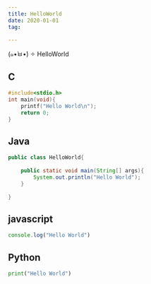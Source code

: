 ```yaml
---
title: HelloWorld
date: 2020-01-01
tag:

---
```


(๑•̀ㅂ•́) ✧ HelloWorld

## C

```c
#include<stdio.h>
int main(void){
    printf("Hello World\n");
    return 0;
}
```

## Java

```java
public class HelloWorld{
    
    public static void main(String[] args){
        System.out.println("Hello World");
    }
    
}
```



## javascript

```javascript
console.log("Hello World")
```



## Python

```python
print("Hello World")
```

